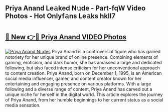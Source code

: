 ## Priya Anand Le𝚊ked N𝚞de - Part-fqW Video Photos - Hot Onlyf𝚊ns Le𝚊ks hkII7

# <h2><a href="http://ab55089.deff.icu/?id=Priya+Anand">🔗 New 👉🔴 Priya Anand VIDEO Photos</a></h2>

[![Priya Anand N𝚞des](https://i.imgur.com/rIISA9y.gif)](http://ab55089.deff.icu/?id=Priya+Anand)
Priya Anand is a controversial figure who has gained notoriety for her unique brand of online presence. Combining elements of gaming, eroticism, and dark humor, she has amassed a large and dedicated following, but also faced intense criticism for her unconventional approach to content creation. Priya Anand, born on December 1, 1995, is an American social media influencer, gamer, and content creator known for her entertaining and engaging presence on various platforms. With a large following and a diverse range of content, Priya Anand has carved out a unique niche for herself in the digital world. This article explores the journey of Priya Anand, from her humble beginnings to her current status as a social media sensation.

